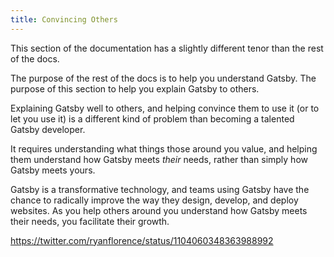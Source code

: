 ```yaml
---
title: Convincing Others
---
```


This section of the documentation has a slightly different tenor than the rest of the docs.

The purpose of the rest of the docs is to help you understand Gatsby. The purpose of this section to help you explain Gatsby to others.

Explaining Gatsby well to others, and helping convince them to use it (or to let you use it) is a different kind of problem than becoming a talented Gatsby developer.

It requires understanding what things those around you value, and helping them understand how Gatsby meets *their* needs, rather than simply how Gatsby meets yours.

Gatsby is a transformative technology, and teams using Gatsby have the chance to radically improve the way they design, develop, and deploy websites. As you help others around you understand how Gatsby meets their needs, you facilitate their growth.

https://twitter.com/ryanflorence/status/1104060348363988992